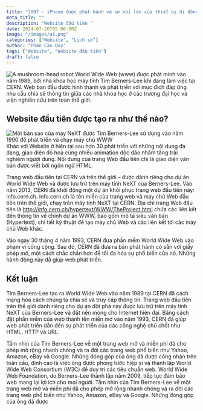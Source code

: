 ```yaml
---
title: "2007 - iPhone được phát hành và sự nổi lên của thiết bị di động thay đổi cách chúng ta sử dụng Web"
meta_title: ""
description: "Website đầu tiên "
date: 2024-07-26T05:00:00Z
image: "/images/a1.png"
categories: ["Website", "Lịch sử"]
author: "Phan Cao Quý"
tags: ["Website", "Website đầu tiên"]
draft: false
---
```


![A mushroom-head robot](/images/a2.png "Website đầu tiên")
World Wide Web (www) được phát minh vào năm 1989, bởi nhà khoa học máy tính Tim Berners-Lee khi đang làm việc tại CERN. Web ban đầu được hình thành và phát triển với mục đích đáp ứng nhu cầu chia sẻ thông tin giữa các nhà khoa học ở các trường đại học và viện nghiên cứu trên toàn thế giới.

## Website đầu tiên được tạo ra như thế nào?

![](/images/a3.png "Một bản sao của máy NeXT được Tim Berners-Lee sử dụng vào năm 1990 để phát triển và chạy máy chủ WWW")
Khác với Website ở hiện tại sau hơn 30 phát triển với những nội dung đa dạng, giao diện đồ hoạ cùng nhiều animation độc đáo nhằm tăng trải nghiệm người dung. Nội dung của trang Web đầu tiên chỉ là giao diện văn bản được viết bởi ngôn ngữ HTML.

Trang web đầu tiên tại CERN và trên thế giới – được dành riêng cho dự án World Wide Web và được lưu trữ trên máy tính NeXT của Berners-Lee. Vào năm 2013, CERN đã khởi động một dự án khôi phục trang web đầu tiên này: info.cern.ch.
info.cern.ch là tên miền của trang web và máy chủ Web đầu tiên trên thế giới, chạy trên máy tính NeXT tại CERN. Địa chỉ trang Web đầu tiên là http://info.cern.ch/hypertext/WWW/TheProject.html chứa các liên kết đến thông tin về chính dự án WWW, bao gồm mô tả siêu văn bản (Hypertext), chi tiết kỹ thuật để tạo máy chủ Web và các liên kết tới các máy chủ Web khác.

Vào ngày 30 tháng 4 năm 1993, CERN đưa phần mềm World Wide Web vào phạm vi công cộng. Sau đó, CERN đã đưa ra bản phát hành có sẵn với giấy phép mở, một cách chắc chắn hơn để tối đa hóa sự phổ biến của nó. Những hành động này đã giúp web phát triển.

## Kết luận

Tim Berners-Lee tạo ra World Wide Web vào năm 1989 tại CERN đã cách mạng hóa cách chúng ta chia sẻ và truy cập thông tin. Trang web đầu tiên trên thế giới dành riêng cho dự án đột phá này được lưu trữ trên máy tính NeXT của Berners-Lee và đặt nền móng cho Internet hiện đại. Bằng cách đặt phần mềm của web thành tên miền mở vào năm 1993, CERN đã giúp web phát triển dẫn đến sự phát triển của các công nghệ chủ chốt như HTML, HTTP và URL.

Tầm nhìn của Tim Berners-Lee về một trang web mở và miễn phí đã cho phép mở rộng nhanh chóng và ra đời các trang web phổ biến như Yahoo, Amazon, eBay và Google. Những đóng góp của ông đã được công nhận trên toàn cầu, đỉnh cao là việc ông được phong tước hiệp sĩ và thành lập World Wide Web Consortium (W3C) để duy trì các tiêu chuẩn web. World Wide Web Foundation, do Berners-Lee thành lập năm 2009, tiếp tục đảm bảo web mang lại lợi ích cho mọi người.
Tầm nhìn của Tim Berners-Lee về một trang web mở và miễn phí đã cho phép mở rộng nhanh chóng và ra đời các trang web phổ biến như Yahoo, Amazon, eBay và Google. Những đóng góp của ông đã được

